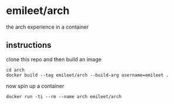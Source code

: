# emileet/arch

the arch experience in a container

## instructions

clone this repo and then build an image

```shell
cd arch
docker build --tag emileet/arch --build-arg username=emileet .
```

now spin up a container
```shell
docker run -ti --rm --name arch emileet/arch
```
